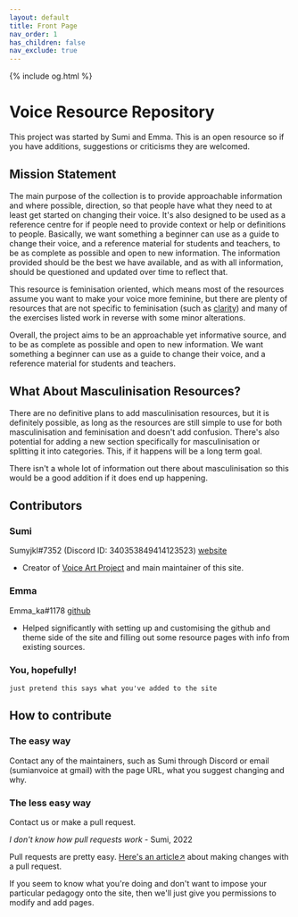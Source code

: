 ```yaml
---
layout: default
title: Front Page
nav_order: 1
has_children: false
nav_exclude: true
---
```

{% include og.html %}

# Voice Resource Repository
This project was started by Sumi and Emma. This is an open resource so if you have additions, suggestions or criticisms they are welcomed.

## Mission Statement
The main purpose of the collection is to provide approachable information and where possible, direction, so that people have what they need to at least get started on changing their voice. It's also designed to be used as a reference centre for if people need to provide context or help or definitions to people.
Basically, we want something a beginner can use as a guide to change their voice, and a reference material for students and teachers, to be as complete as possible and open to new information. The information provided should be the best we have available, and as with all information, should be questioned and updated over time to reflect that.

This resource is feminisation oriented, which means most of the resources assume you want to make your voice more feminine, but there are plenty of resources that are not specific to feminisation (such as [clarity](/wiki/pages/clarity)) and many of the exercises listed work in reverse with some minor alterations.

Overall, the project aims to be an approachable yet informative source, and to be as complete as possible and open to new information. We want something a beginner can use as a guide to change their voice, and a reference material for students and teachers.

## What About Masculinisation Resources?
There are no definitive plans to add masculinisation resources, but it is definitely possible, as long as the resources are still simple to use for both masculinisation and feminisation and doesn't add confusion. There's also potential for adding a new section specifically for masculinisation or splitting it into categories. This, if it happens will be a long term goal.

There isn't a whole lot of information out there about masculinisation so this would be a good addition if it does end up happening.


## Contributors
### Sumi
Sumyjkl#7352 (Discord ID: 340353849414123523) [website](https://sumianvoice.com)
- Creator of [Voice Art Project](/wiki/pages/communities/#voice-art-project) and main maintainer of this site.

### Emma
Emma_ka#1178 [github](https://github.com/Nanrin)
- Helped significantly with setting up and customising the github and theme side of the site and filling out some resource pages with info from existing sources.

### You, hopefully!
`just pretend this says what you've added to the site`


## How to contribute
### The easy way
Contact any of the maintainers, such as Sumi through Discord or email (sumianvoice at gmail) with the page URL, what you suggest changing and why.

### The less easy way
Contact us or make a pull request.

_I don't know how pull requests work_ - Sumi, 2022

Pull requests are pretty easy. [Here's an article↗](https://opensource.com/article/19/7/create-pull-request-github) about making changes with a pull request.

If you seem to know what you're doing and don't want to impose your particular pedagogy onto the site, then we'll just give you permissions to modify and add pages.
